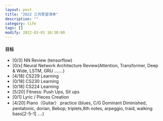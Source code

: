 ```yaml
---
layout: post
title: "2022 三月愿望清单"
description: ""
category: life
tags: []
modify: 2022-03-01 10:30:00
---
```



#### 目标

+ [0/3] NN Review (tensorflow)
+ [0/x] Neural Network Architecture Review(Attention, Transformer, Deep & Wide, LSTM, GRU .......)
+ [4/18] CS229 Learning
+ [0/18] CS230 Learning
+ [0/18] CS224 Learning
+ [5/20] Fitness: Push Ups, Sit ups
+ [0/1] Lyric / Pieces Creation
+ [4/20] Piano（Guitar） practice (blues, C/G Dominant Diminished, pentatonic, dorian, Bebop; 
triplets,8th notes, arpeggio, traid, walking bass[2-5-1] ....)

